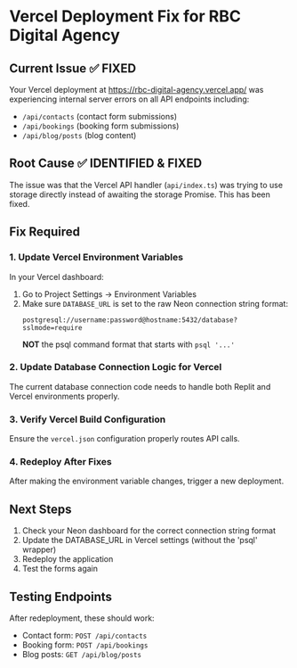 # Vercel Deployment Fix for RBC Digital Agency

## Current Issue ✅ FIXED
Your Vercel deployment at https://rbc-digital-agency.vercel.app/ was experiencing internal server errors on all API endpoints including:
- `/api/contacts` (contact form submissions)
- `/api/bookings` (booking form submissions)  
- `/api/blog/posts` (blog content)

## Root Cause ✅ IDENTIFIED & FIXED
The issue was that the Vercel API handler (`api/index.ts`) was trying to use storage directly instead of awaiting the storage Promise. This has been fixed.

## Fix Required

### 1. Update Vercel Environment Variables
In your Vercel dashboard:
1. Go to Project Settings → Environment Variables
2. Make sure `DATABASE_URL` is set to the raw Neon connection string format:
   ```
   postgresql://username:password@hostname:5432/database?sslmode=require
   ```
   **NOT** the psql command format that starts with `psql '...'`

### 2. Update Database Connection Logic for Vercel
The current database connection code needs to handle both Replit and Vercel environments properly.

### 3. Verify Vercel Build Configuration
Ensure the `vercel.json` configuration properly routes API calls.

### 4. Redeploy After Fixes
After making the environment variable changes, trigger a new deployment.

## Next Steps
1. Check your Neon dashboard for the correct connection string format
2. Update the DATABASE_URL in Vercel settings (without the 'psql' wrapper)
3. Redeploy the application
4. Test the forms again

## Testing Endpoints
After redeployment, these should work:
- Contact form: `POST /api/contacts`
- Booking form: `POST /api/bookings`
- Blog posts: `GET /api/blog/posts`
